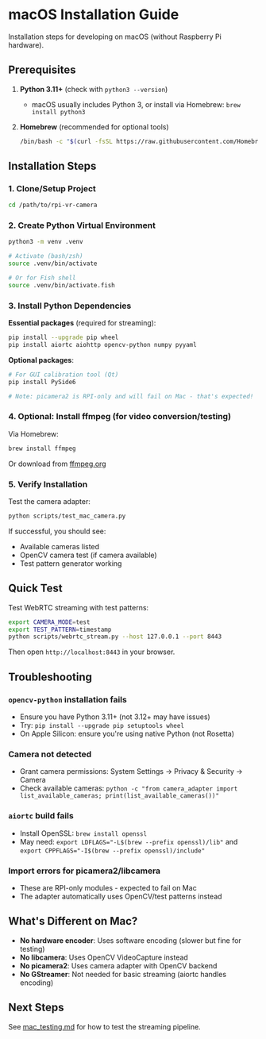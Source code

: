 # macOS Installation Guide

Installation steps for developing on macOS (without Raspberry Pi hardware).

## Prerequisites

1. **Python 3.11+** (check with `python3 --version`)
   - macOS usually includes Python 3, or install via Homebrew: `brew install python3`

2. **Homebrew** (recommended for optional tools)
   ```bash
   /bin/bash -c "$(curl -fsSL https://raw.githubusercontent.com/Homebrew/install/HEAD/install.sh)"
   ```

## Installation Steps

### 1. Clone/Setup Project
```bash
cd /path/to/rpi-vr-camera
```

### 2. Create Python Virtual Environment
```bash
python3 -m venv .venv

# Activate (bash/zsh)
source .venv/bin/activate

# Or for Fish shell
source .venv/bin/activate.fish
```

### 3. Install Python Dependencies

**Essential packages** (required for streaming):
```bash
pip install --upgrade pip wheel
pip install aiortc aiohttp opencv-python numpy pyyaml
```

**Optional packages**:
```bash
# For GUI calibration tool (Qt)
pip install PySide6

# Note: picamera2 is RPI-only and will fail on Mac - that's expected!
```

### 4. Optional: Install ffmpeg (for video conversion/testing)

Via Homebrew:
```bash
brew install ffmpeg
```

Or download from [ffmpeg.org](https://ffmpeg.org/download.html)

### 5. Verify Installation

Test the camera adapter:
```bash
python scripts/test_mac_camera.py
```

If successful, you should see:
- Available cameras listed
- OpenCV camera test (if camera available)
- Test pattern generator working

## Quick Test

Test WebRTC streaming with test patterns:
```bash
export CAMERA_MODE=test
export TEST_PATTERN=timestamp
python scripts/webrtc_stream.py --host 127.0.0.1 --port 8443
```

Then open `http://localhost:8443` in your browser.

## Troubleshooting

### `opencv-python` installation fails
- Ensure you have Python 3.11+ (not 3.12+ may have issues)
- Try: `pip install --upgrade pip setuptools wheel`
- On Apple Silicon: ensure you're using native Python (not Rosetta)

### Camera not detected
- Grant camera permissions: System Settings → Privacy & Security → Camera
- Check available cameras: `python -c "from camera_adapter import list_available_cameras; print(list_available_cameras())"`

### `aiortc` build fails
- Install OpenSSL: `brew install openssl`
- May need: `export LDFLAGS="-L$(brew --prefix openssl)/lib"` and `export CPPFLAGS="-I$(brew --prefix openssl)/include"`

### Import errors for picamera2/libcamera
- These are RPI-only modules - expected to fail on Mac
- The adapter automatically uses OpenCV/test patterns instead

## What's Different on Mac?

- **No hardware encoder**: Uses software encoding (slower but fine for testing)
- **No libcamera**: Uses OpenCV VideoCapture instead
- **No picamera2**: Uses camera adapter with OpenCV backend
- **No GStreamer**: Not needed for basic streaming (aiortc handles encoding)

## Next Steps

See [mac_testing.md](./mac_testing.md) for how to test the streaming pipeline.

